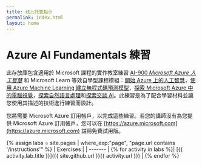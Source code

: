 ```yaml
---
title: 线上託管指示
permalink: index.html
layout: home
---
```


# Azure AI Fundamentals 練習

此存放庫包含適用於 Microsoft 課程的實作教室練習 [AI-900 *Microsoft Azure 人工智慧*](https://docs.microsoft.com/zh-tw/learn/certifications/courses/ai-900t00) 和 Microsoft Learn 等效自學型課程模組：[開始 Azure 上的人工智慧](https://docs.microsoft.com/learn/paths/get-started-with-artificial-intelligence-on-azure/)，[使用 Azure Machine Learning 建立無程式碼預測模型](https://docs.microsoft.com/zh-tw/learn/paths/create-no-code-predictive-models-azure-machine-learning/)，[探索 Microsoft Azure 中的電腦視覺](https://docs.microsoft.com/learn/paths/explore-computer-vision-microsoft-azure/)，[探索自然語言處理](https://docs.microsoft.com/learn/paths/explore-natural-language-processing/)和[探索交談 AI](https://docs.microsoft.com/learn/paths/explore-conversational-ai/)。此練習是為了配合學習材料並讓您使用其描述的技術進行練習而設計。 

您將需要 Microsoft Azure 訂用帳戶，以完成這些練習。若您的講師沒有為您提供 Microsoft Azure 訂用帳戶，您可以在 [https://azure.microsoft.com](https://azure.microsoft.com) 註冊免費試用版。

{% assign labs = site.pages | where_exp:"page", "page.url contains '/instructions'" %}
| Exercises |
| ------- | 
{% for activity in labs  %}| [{{ activity.lab.title }}]({{ site.github.url }}{{ activity.url }}) |
{% endfor %}
